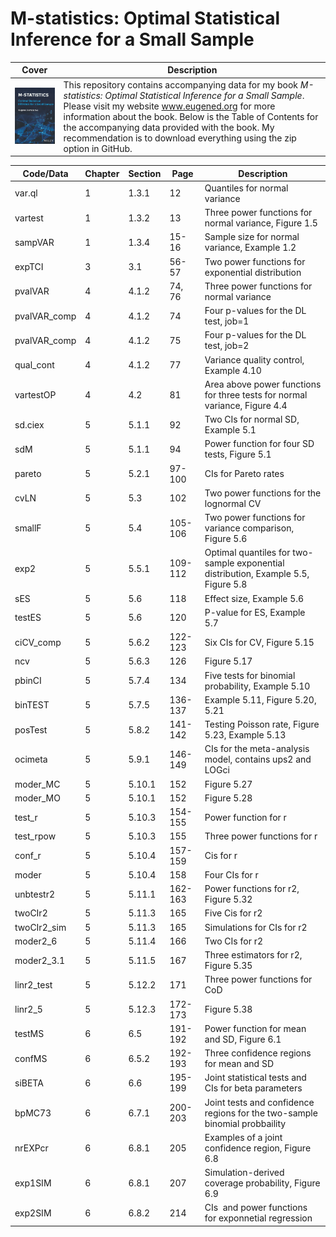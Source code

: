 # M-statistics: Optimal Statistical Inference for a Small Sample

| Cover | Description |
|---|---|
| ![Front Book Cover](https://github.com/eugenedemidenko/mstatistics/blob/main/FrontCoverScanThumb.png) | This repository contains accompanying data for my book _M-statistics: Optimal Statistical Inference for a Small Sample_. Please visit my website www.eugened.org for more information about the book. Below is the Table of Contents for the accompanying data provided with the book. My recommendation is to download everything using the zip option in GitHub. |

| Code/Data    | Chapter | Section | Page    | Description                                                                        |
| ------------ | ------- | ------- | ------- | ---------------------------------------------------------------------------------- |
| var.ql       | 1       | 1.3.1   | 12      | Quantiles for normal variance                                                      |
| vartest      | 1       | 1.3.2   | 13      | Three power functions for normal variance, Figure 1.5                              |
| sampVAR      | 1       | 1.3.4   | 15-16   | Sample size for normal variance, Example 1.2                                       |
| expTCI       | 3       | 3.1     | 56-57   | Two power functions for exponential distribution                                   |
| pvalVAR      | 4       | 4.1.2   | 74, 76  | Three power functions for normal variance                                          |
| pvalVAR_comp | 4       | 4.1.2   | 74      | Four p-values for the DL test, job=1                                               |
| pvalVAR_comp | 4       | 4.1.2   | 75      | Four p-values for the DL test, job=2                                               |
| qual_cont    | 4       | 4.1.2   | 77      | Variance quality control, Example 4.10                                             |
| vartestOP    | 4       | 4.2     | 81      | Area above power functions for three tests for normal variance, Figure 4.4         |
| sd.ciex      | 5       | 5.1.1   | 92      | Two CIs for normal SD, Example 5.1                                                 |
| sdM          | 5       | 5.1.1   | 94      | Power function for four SD tests, Figure 5.1                                       |
| pareto       | 5       | 5.2.1   | 97-100  | CIs for Pareto rates                                                               |
| cvLN         | 5       | 5.3     | 102     | Two power functions for the lognormal CV                                           |
| smallF       | 5       | 5.4     | 105-106 | Two power functions for variance comparison, Figure 5.6                            |
| exp2         | 5       | 5.5.1   | 109-112 | Optimal quantiles for two-sample exponential distribution, Example 5.5, Figure 5.8 |
| sES          | 5       | 5.6     | 118     | Effect size, Example 5.6                                                           |
| testES       | 5       | 5.6     | 120     | P-value for ES, Example 5.7                                                        |
| ciCV_comp    | 5       | 5.6.2   | 122-123 | Six CIs for CV, Figure 5.15                                                        |
| ncv          | 5       | 5.6.3   | 126     | Figure 5.17                                                                        |
| pbinCI       | 5       | 5.7.4   | 134     | Five tests for binomial probability, Example 5.10                                  |
| binTEST      | 5       | 5.7.5   | 136-137 | Example 5.11, Figure 5.20, 5.21                                                    |
| posTest      | 5       | 5.8.2   | 141-142 | Testing Poisson rate, Figure 5.23, Example 5.13                                    |
| ocimeta      | 5       | 5.9.1   | 146-149 | CIs for the meta-analysis model, contains ups2 and LOGci                           |
| moder_MC     | 5       | 5.10.1  | 152     | Figure 5.27                                                                        |
| moder_MO     | 5       | 5.10.1  | 152     | Figure 5.28                                                                        |
| test_r       | 5       | 5.10.3  | 154-155 | Power function for r                                                               |
| test_rpow    | 5       | 5.10.3  | 155     | Three power functions for r                                                        |
| conf_r       | 5       | 5.10.4  | 157-159 | Cis for r                                                                          |
| moder        | 5       | 5.10.4  | 158     | Four CIs for r                                                                     |
| unbtestr2    | 5       | 5.11.1  | 162-163 | Power functions for r2, Figure 5.32                                                |
| twoCIr2      | 5       | 5.11.3  | 165     | Five Cis for r2                                                                    |
| twoCIr2_sim  | 5       | 5.11.3  | 165     | Simulations for CIs for r2                                                         |
| moder2_6     | 5       | 5.11.4  | 166     | Two CIs for r2                                                                     |
| moder2_3.1   | 5       | 5.11.5  | 167     | Three estimators for r2, Figure 5.35                                               |
| linr2_test   | 5       | 5.12.2  | 171     | Three power functions for CoD                                                      |
| linr2_5      | 5       | 5.12.3  | 172-173 | Figure 5.38                                                                        |
| testMS       | 6       | 6.5     | 191-192 | Power function for mean and SD, Figure 6.1                                         |
| confMS       | 6       | 6.5.2   | 192-193 | Three confidence regions for mean and SD                                           |
| siBETA       | 6       | 6.6     | 195-199 | Joint statistical tests and CIs for beta parameters                                |
| bpMC73       | 6       | 6.7.1   | 200-203 | Joint tests and confidence regions for the two-sample binomial probbaility         |
| nrEXPcr      | 6       | 6.8.1   | 205     | Examples of a joint confidence region, Figure 6.8                                  |
| exp1SIM      | 6       | 6.8.1   | 207     | Simulation-derived coverage probability, Figure 6.9                                |
| exp2SIM      | 6       | 6.8.2   | 214     | CIs  and power functions for exponnetial regression                                |
